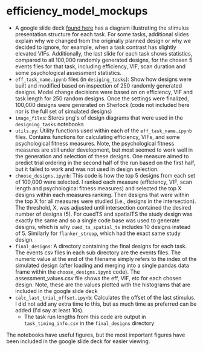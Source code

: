 # efficiency_model_mockups

* A google slide deck [found here](https://docs.google.com/presentation/d/15qc8DHQ_8VCVIX6gASrjQIuLV7KIRNbVxNnqPzLIUC8/edit?usp=sharing) has a diagram illustrating the stimulus presentation structure for each task.  For some tasks, additional slides explain why we changed from the originally planned design or why we decided to ignore, for example, when a task contrast has slightly elevated VIFs.  Additionally, the last slide for each task shows statistics, compared to all 100,000 randomly generated designs, for the chosen 5 events files for that task, including efficiency, VIF, scan duration and some psychological assessment statistics.  
* `eff_task_name.ipynb` files (in `desiging_tasks`): Show how designs were built and modified based on inspection of 250 randomly generated designs.  Model change decisions were based on on efficiency, VIF and task length for 250 random designs.  Once the settings were finalized, 100,000 designs were generated on Sherlock (code not included here nor is the full set of simulated designs)
* `image_files`: Stores png's of design diagrams that were used in the `designing_tasks` notebooks
* `utils.py`: Utility functions used within each of the `eff_task_name.ipynb` files.  Contains functions for calculating efficiency, VIFs, and some psychological fitness measures.  Note, the psychological fitness measures are still under development, but most seemed to work well in the generation and selection of these designs.  One measure aimed to predict trial ordering in the second half of the run based on the first half, but it failed to work and was not used in design selection.
* `choose_designs.ipynb`: This code is how the top 5 designs from each set of 100,000 were selected.  I ranked each measure (efficiency, VIF, scan length and psychological fitness measures) and selected the top X designs within each measures ranking.  Then designs that were within the top X for all measures were studied (i.e., designs in the intersection). The threshold, X, was adjusted until intersection contained the desired number of designs (5).  For cuedTS and spatialTS the study design was exactly the same and so a single code base was used to generate designs, which is why `cued_ts_spatial_ts` includes 10 designs instead of 5.  Similarly for `flanker_stroop`, which had the exact same study design.
* `final_designs`:  A directory containing the final designs for each task.  The events csv files in each sub directory are the events files.  The numeric value at the end of the filename simply refers to the index of the simulated design (after loading and merging into a single pandas data frame within the `choose_designs.ipynb` code).  The assessment_values.csv file shows the eff, VIF, etc for each chosen design.  Note, these are the values plotted with the histograms that are included in the google slide deck
* `calc_last_trial_offset.ipynb`: Calculates the offset of the last stimulus.  I did not add any extra time to this, but as much time as preferred can be added (I'd say at least 10s).  
    * The task run lengths from this code are output in `task_timing_info.csv` in the `final_designs` directory

The notebooks have useful figures, but the most important figures have been included in the google slide deck for easier viewing.